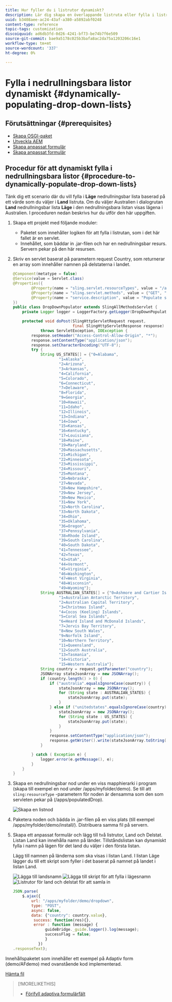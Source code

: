 ```yaml
---
title: Hur fyller du i listrutor dynamiskt?
description: Lär dig skapa en överlappande listruta eller fylla i listrutor dynamiskt.
uuid: b3408aee-ac24-43af-a380-a5892abf0248
content-type: reference
topic-tags: customization
discoiquuid: ad6db3fd-0d26-4241-bf73-be74b7f6e509
source-git-commit: bae9a5178c025b3bafa8ac2da75a1203206c16e1
workflow-type: tm+mt
source-wordcount: '337'
ht-degree: 0%

---
```



# Fylla i nedrullningsbara listor dynamiskt {#dynamically-populating-drop-down-lists}

## Förutsättningar {#prerequisites}

* [Skapa OSGI-paket](https://helpx.adobe.com/experience-manager/using/creating-osgi-bundles-digital-marketing.html)
* [Utveckla AEM](https://experienceleague.adobe.com/docs/experience-manager-cloud-service/implementing/developing/full-stack/components-templates/overview.html#developing)
* [Skapa anpassat formulär](creating-adaptive-form.md)
* [Skapa anpassat formulär](introduction-forms-authoring.md)

## Procedur för att dynamiskt fylla i nedrullningsbara listor {#procedure-to-dynamically-populate-drop-down-lists}

Tänk dig ett scenario där du vill fylla i **Läge** nedrullningsbar lista baserad på ett värde som du väljer i **Land** listruta. Om du väljer Australien i dialogrutan **Land** nedrullningsbar lista **Läge** i den nedrullningsbara listan visas lägena i Australien. I proceduren nedan beskrivs hur du utför den här uppgiften.

1. Skapa ett projekt med följande moduler:

   * Paketet som innehåller logiken för att fylla i listrutan, som i det här fallet är en servlet.
   * Innehållet, som bäddar in .jar-filen och har en nedrullningsbar resurs. Servern pekar på den här resursen.

1. Skriv en servlet baserat på parametern request Country, som returnerar en array som innehåller namnen på delstaterna i landet.

   ```java
   @Component(metatype = false)
   @Service(value = Servlet.class)
   @Properties({
           @Property(name = "sling.servlet.resourceTypes", value = "/apps/populatedropdown"),
           @Property(name = "sling.servlet.methods", value = {"GET", "POST"}),
           @Property(name = "service.description", value = "Populate states drop-down based on country value")
   })
   public class DropDownPopulator extends SlingAllMethodsServlet {
       private Logger logger = LoggerFactory.getLogger(DropDownPopulator.class);
   
       protected void doPost(SlingHttpServletRequest request,
                             final SlingHttpServletResponse response)
               throws ServletException, IOException {
           response.setHeader("Access-Control-Allow-Origin", "*");
           response.setContentType("application/json");
           response.setCharacterEncoding("UTF-8");
           try {
               String US_STATES[] = {"0=Alabama",
                       "1=Alaska",
                       "2=Arizona",
                       "3=Arkansas",
                       "4=California",
                       "5=Colorado",
                       "6=Connecticut",
                       "7=Delaware",
                       "8=Florida",
                       "9=Georgia",
                       "10=Hawaii",
                       "11=Idaho",
                       "12=Illinois",
                       "13=Indiana",
                       "14=Iowa",
                       "15=Kansas",
                       "16=Kentucky",
                       "17=Louisiana",
                       "18=Maine",
                       "19=Maryland",
                       "20=Massachusetts",
                       "21=Michigan",
                       "22=Minnesota",
                       "23=Mississippi",
                       "24=Missouri",
                       "25=Montana",
                       "26=Nebraska",
                       "27=Nevada",
                       "28=New Hampshire",
                       "29=New Jersey",
                       "30=New Mexico",
                       "31=New York",
                       "32=North Carolina",
                       "33=North Dakota",
                       "34=Ohio",
                       "35=Oklahoma",
                       "36=Oregon",
                       "37=Pennsylvania",
                       "38=Rhode Island",
                       "39=South Carolina",
                       "40=South Dakota",
                       "41=Tennessee",
                       "42=Texas",
                       "43=Utah",
                       "44=Vermont",
                       "45=Virginia",
                       "46=Washington",
                       "47=West Virginia",
                       "48=Wisconsin",
                       "49=Wyoming"};
               String AUSTRALIAN_STATES[] = {"0=Ashmore and Cartier Islands",
                       "1=Australian Antarctic Territory",
                       "2=Australian Capital Territory",
                       "3=Christmas Island",
                       "4=Cocos (Keeling) Islands",
                       "5=Coral Sea Islands",
                       "6=Heard Island and McDonald Islands",
                       "7=Jervis Bay Territory",
                       "8=New South Wales",
                       "9=Norfolk Island",
                       "10=Northern Territory",
                       "11=Queensland",
                       "12=South Australia",
                       "13=Tasmania",
                       "14=Victoria",
                       "15=Western Australia"};
               String country = request.getParameter("country");
               JSONArray stateJsonArray = new JSONArray();
               if (country.length() > 0) {
                   if ("australia".equalsIgnoreCase(country)) {
                       stateJsonArray = new JSONArray();
                       for (String state : AUSTRALIAN_STATES) {
                           stateJsonArray.put(state);
                       }
                   } else if ("unitedstates".equalsIgnoreCase(country)) {
                       stateJsonArray = new JSONArray();
                       for (String state : US_STATES) {
                           stateJsonArray.put(state);
                       }
                   }
                   response.setContentType("application/json");
                   response.getWriter().write(stateJsonArray.toString());
               }
   
           } catch ( Exception e) {
               logger.error(e.getMessage(), e);
           }
       }
   }
   ```

1. Skapa en nedrullningsbar nod under en viss mapphierarki i program (skapa till exempel en nod under /apps/myfolder/demo). Se till att `sling:resourceType` -parametern för noden är densamma som den som servleten pekar på (/apps/populatedDrop).

   ![Skapa en listnod](assets/dropdown-node.png)

1. Paketera noden och bädda in .jar-filen på en viss plats (till exempel /apps/myfolder/demo/install/). Distribuera samma fil på servern.
1. Skapa ett anpassat formulär och lägg till två listrutor, Land och Delstat. Listan Land kan innehålla namn på länder. Tillståndslistan kan dynamiskt fylla i namn på lägen för det land du väljer i den första listan.

   Lägg till namnen på länderna som ska visas i listan Land. I listan Läge lägger du till ett skript som fyller i det baserat på namnet på landet i listan Land.

   ![Lägga till landsnamn](assets/country-dropdown.png) ![Lägga till skript för att fylla i lägesnamn](assets/state-dropdown.png) ![Listrutor för land och delstat för att samla in](assets/2dropdowns.png)

   ```javascript
   JSON.parse(
       $.ajax({
           url: "/apps/myfolder/demo/dropdown",
           type: "POST",
           async: false,
           data: {"country": country.value},
            success: function(res){},
            error : function (message) {
                 guideBridge._guide.logger().log(message);
                 successFlag = false;
                 }
              })
   .responseText);
   ```

Innehållspaketet som innehåller ett exempel på Adaptiv form (demo/AFdemo) med ovanstående kod implementerad.

[Hämta fil](assets/dropdown-demo-content-1.0.1-snapshot.zip)


>[!MORELIKETHIS]
>
>* [Förifyll adaptiva formulärfält](/help/forms/prepopulate-adaptive-form-fields.md)
